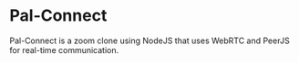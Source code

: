 # Pal-Connect
Pal-Connect is a zoom clone using NodeJS that uses WebRTC and PeerJS for real-time communication.
